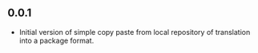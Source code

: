 ## 0.0.1

* Initial version of simple copy paste from local repository of translation into
  a package format.
